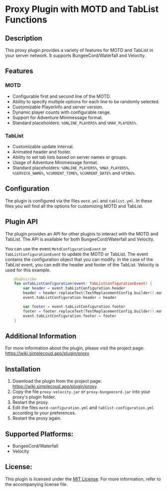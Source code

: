 # Proxy Plugin with MOTD and TabList Functions
## Description

This proxy plugin provides a variety of features for MOTD and TabList in your server network. It supports BungeeCord/Waterfall and Velocity.

## Features

### MOTD

- Configurable first and second line of the MOTD.
- Ability to specify multiple options for each line to be randomly selected.
- Customizable PlayerInfo and server version.
- Dynamic player counts with configurable range.
- Support for Adventure Minimessage format.
- Standard placeholders: `%ONLINE_PLAYERS%` and `%MAX_PLAYERS%`.

### TabList

- Customizable update interval.
- Animated header and footer.
- Ability to set tab lists based on server names or groups.
- Usage of Adventure Minimessage format.
- Standard placeholders: `%ONLINE_PLAYERS%`, `%MAX_PLAYERS%`, `%SERVICE_NAME%`, `%CURRENT_TIME%`, `%CURRENT_DATE%` and `%PING%`.

## Configuration

The plugin is configured via the files `motd.yml` and `tablist.yml`. In these files you will find all the options for customizing MOTD and TabList.

## Plugin API

The plugin provides an API for other plugins to interact with the MOTD and TabList. The API is available for both BungeeCord/Waterfall and Velocity.

You can use the event `MotdConfigurationEvent` or `TabListConfigurationEvent` to update the MOTD or TabList. The event contains the configuration object that you can modify.
In the case of the TabList event, you can edit the header and footer of the TabList. Velocity is used for this example.

```kotlin
    @Subscribe
    fun onTabListConfiguration(event: TabListConfigurationEvent) {
        var header = event.tabListConfiguration.header
        header = header.replaceText(TextReplacementConfig.builder().match("%MY_FUNNY_PLACEHOLDER%").replacement("<red>Test" + 123).build())
        event.tabListConfiguration.header = header

        var footer = event.tabListConfiguration.footer
        footer = footer.replaceText(TextReplacementConfig.builder().match("%MY_FUNNY_PLACEHOLDER%").replacement("<red>Test" + 123).build())
        event.tabListConfiguration.footer = footer
    }
```

## Additional Information

For more information about the plugin, please visit the project page: <https://wiki.simplecoud.app/plugin/proxy>

## Installation

1. Download the plugin from the project page: <https://wiki.simplecoud.app/plugin/proxy>.
2. Copy the file `proxy-velocity.jar` or `proxy-bungeecord.jar` into your proxy's plugin folder.
3. Restart the proxy.
4. Edit the files `motd-configuration.yml` and `tablist-configuration.yml` according to your preferences.
5. Restart the proxy again.

## Supported Platforms:

- BungeeCord/Waterfall
- Velocity

## License:

This plugin is licensed under the [MIT License](https://opensource.org/licenses/MIT). For more information, refer to the accompanying license file.